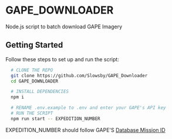 # GAPE_DOWNLOADER

Node.js script to batch download GAPE Imagery

## Getting Started

Follow these steps to set up and run the script:

```bash
  # CLONE THE REPO
  git clone https://github.com/Slowsby/GAPE_Downloader
  cd GAPE_DOWNLOADER

  # INSTALL DEPENDENCIES
  npm i

  # RENAME .env.example to .env and enter your GAPE's API key
  # RUN THE SCRIPT
  npm run start -- EXPEDITION_NUMBER
```
EXPEDITION_NUMBER should follow GAPE'S [Database Mission ID](https://eol.jsc.nasa.gov/FAQ/default.htm#cameraMetadata_Mission)